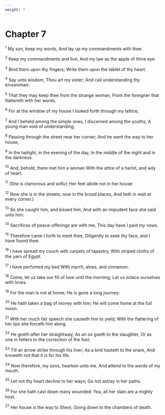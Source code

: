 ```yaml
---
weight: 7
---
```


# Chapter 7

<sup>1</sup> My son, keep my words, And lay up my commandments with thee. 

<sup>2</sup> Keep my commandments and live; And my law as the apple of thine eye. 

<sup>3</sup> Bind them upon thy fingers; Write them upon the tablet of thy heart. 

<sup>4</sup> Say unto wisdom, Thou art my sister; And call understanding thy kinswoman: 

<sup>5</sup> That they may keep thee from the strange woman, From the foreigner that flattereth with her words. 

<sup>6</sup> For at the window of my house I looked forth through my lattice; 

<sup>7</sup> And I beheld among the simple ones, I discerned among the youths, A young man void of understanding, 

<sup>8</sup> Passing through the street near her corner; And he went the way to her house, 

<sup>9</sup> In the twilight, in the evening of the day, In the middle of the night and in the darkness. 

<sup>10</sup> And, behold, there met him a woman With the attire of a harlot, and wily of heart. 

<sup>11</sup> (She is clamorous and wilful; Her feet abide not in her house: 

<sup>12</sup> Now she is in the streets, now in the broad places, And lieth in wait at every corner.) 

<sup>13</sup> So she caught him, and kissed him, And with an impudent face she said unto him: 

<sup>14</sup> Sacrifices of peace-offerings are with me; This day have I paid my vows. 

<sup>15</sup> Therefore came I forth to meet thee, Diligently to seek thy face, and I have found thee. 

<sup>16</sup> I have spread my couch with carpets of tapestry, With striped cloths of the yarn of Egypt. 

<sup>17</sup> I have perfumed my bed With myrrh, aloes, and cinnamon. 

<sup>18</sup> Come, let us take our fill of love until the morning; Let us solace ourselves with loves. 

<sup>19</sup> For the man is not at home; He is gone a long journey: 

<sup>20</sup> He hath taken a bag of money with him; He will come home at the full moon. 

<sup>21</sup> With her much fair speech she causeth him to yield; With the flattering of her lips she forceth him along. 

<sup>22</sup> He goeth after her straightway, As an ox goeth to the slaughter, Or as one in fetters to the correction of the fool; 

<sup>23</sup> Till an arrow strike through his liver; As a bird hasteth to the snare, And knoweth not that it is for his life. 

<sup>24</sup> Now therefore, my sons, hearken unto me, And attend to the words of my mouth. 

<sup>25</sup> Let not thy heart decline to her ways; Go not astray in her paths. 

<sup>26</sup> For she hath cast down many wounded: Yea, all her slain are a mighty host. 

<sup>27</sup> Her house is the way to Sheol, Going down to the chambers of death. 


